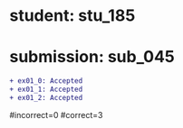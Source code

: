 # student: stu_185
# submission: sub_045

```diff
+ ex01_0: Accepted
+ ex01_1: Accepted
+ ex01_2: Accepted
```
#incorrect=0
#correct=3
